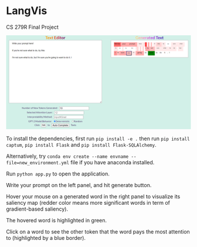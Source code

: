 # LangVis
CS 279R Final Project

![demo](demo_image.png)

To install the dependencies, first run `pip install -e .` then run `pip install captum`, `pip install Flask` and `pip install Flask-SQLAlchemy`.

Alternatively, try `conda env create --name envname --file=new_environment.yml` file if you have anaconda installed.

Run `python app.py` to open the application.

Write your prompt on the left panel, and hit generate button.

Hover your mouse on a generated word in the right panel to visualize its saliency map (redder color means more significant words in term of gradient-based saliency). 

The hovered word is highlighted in green.

Click on a word to see the other token that the word pays the most attention to (highlighted by a blue border).
